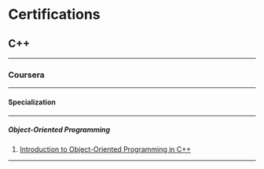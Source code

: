 # Certifications
## C++
---
### Coursera
---
#### Specialization
---
##### Object-Oriented Programming
1. [Introduction to Object-Oriented Programming in
   C++](https://github.com/jkp09x/certifications/blob/main/Coursera_Specialization_Object-OrientedProgramming_IntroToObject-OrientedProgramming.pdf)
---
